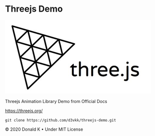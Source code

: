 # Threejs Demo

![Threejs Logo](https://github.com/d3vkk/threejs-demo/blob/master/threejs-logo.png)

Threejs Animation Library Demo from Official Docs 

https://threejs.org/

```
git clone https://github.com/d3vkk/threejs-demo.git
```

© 2020 Donald K • Under MIT License
